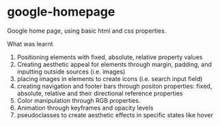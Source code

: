 # google-homepage

Google home page, using basic html and css properties.

What was learnt
1. Positioning elements with fixed, absolute, relative property values 
2. Creating aesthetic appeal for elements through margin, padding, and inputting outside sources (i.e. images)
3. placing images in elements to create icons (i.e. search input field)
4. creating navigation and footer bars through positon properties: fixed, absolute, relative and their directional reference properties
5. Color manipulation through RGB properties.
6. Animation through keyframes and opacity levels
7. pseudoclasses to create aesthetic effects in specific states like hover
